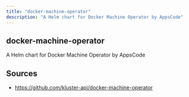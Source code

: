 ```yaml
---
title: "docker-machine-operator"
description: "A Helm chart for Docker Machine Operator by AppsCode"
---
```


## docker-machine-operator

A Helm chart for Docker Machine Operator by AppsCode

## Sources

- https://github.com/kluster-api/docker-machine-operator
